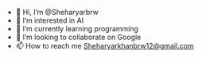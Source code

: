 - 👋 Hi, I’m @Sheharyarbrw
- 👀 I’m interested in AI
- 🌱 I’m currently learning programming
- 💞️ I’m looking to collaborate on Google
- 📫 How to reach me Sheharyarkhanbrw12@gmail.com

<!---
Sheharyarbrw/Sheharyarbrw is a ✨ special ✨ repository because its `README.md` (this file) appears on your GitHub profile.
You can click the Preview link to take a look at your changes.
--->
